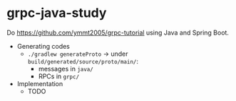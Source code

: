 # grpc-java-study

Do https://github.com/ymmt2005/grpc-tutorial using Java and Spring Boot.

- Generating codes
    - `./gradlew generateProto` -> under `build/generated/source/proto/main/`:
        - messages in `java/`
        - RPCs in `grpc/`
- Implementation
    - TODO
